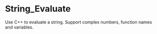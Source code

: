 # String_Evaluate
Use C++ to evaluate a string. Support complex numbers, function names and variables.
